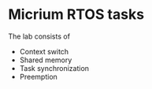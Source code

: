 # Micrium RTOS tasks

The lab consists of
* Context switch
* Shared memory
* Task synchronization
* Preemption

